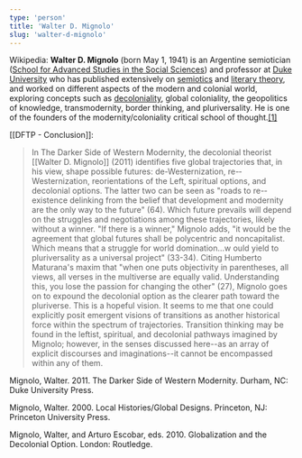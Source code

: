 ```yaml
---
type: 'person'
title: 'Walter D. Mignolo'
slug: 'walter-d-mignolo'
---
```


Wikipedia:
**Walter D. Mignolo** (born May 1, 1941) is an Argentine semiotician ([School for Advanced Studies in the Social Sciences](https://en.wikipedia.org/wiki/School_for_Advanced_Studies_in_the_Social_Sciences "School for Advanced Studies in the Social Sciences")) and professor at [Duke University](https://en.wikipedia.org/wiki/Duke_University "Duke University") who has published extensively on [semiotics](https://en.wikipedia.org/wiki/Semiotics "Semiotics") and [literary theory](https://en.wikipedia.org/wiki/Literary_theory "Literary theory"), and worked on different aspects of the modern and colonial world, exploring concepts such as [decoloniality](https://en.wikipedia.org/wiki/Decoloniality "Decoloniality"), global coloniality, the geopolitics of knowledge, transmodernity, border thinking, and pluriversality. He is one of the founders of the modernity/coloniality critical school of thought.[[1]](https://en.wikipedia.org/wiki/Walter_Mignolo#cite_note-1)

[[DFTP - Conclusion]]:
>In The Darker Side of Western Modernity, the decolonial theorist [[Walter D. Mignolo]] (2011) identifies five global trajectories that, in his view, shape possi­ble ­futures: de-­Westernization, re-­Westernization, re­orientations of the Left, spiritual options, and decolonial options. The latter two can be seen as "roads to re-­existence delinking from the belief that development and modernity are the only way to the f­uture" (64). Which ­future prevails ­will depend on the struggles and negotiations among t­hese trajectories, likely without a winner. "If t­here is a winner," Mignolo adds, "it would be the agreement that global ­futures ­shall be polycentric and noncapitalist. Which means that a strug­gle for world domination...w ould yield to pluriversality as a universal proj­ect" (33-34). Citing Humberto Maturana's maxim that "when one puts objectivity in parentheses, all views, all verses in the multiverse are equally valid. Understanding this, you lose the passion for changing the other" (27), Mignolo goes on to expound the decolonial option as the clearer path ­toward the pluriverse. This is a hopeful vision. It seems to me that one could explicitly posit emergent visions of transitions as another historical force within the spectrum of trajectories. Transition thinking may be found in the leftist, spiritual, and decolonial pathways ­imagined by Mignolo; however, in the senses discussed ­here--as an array of explicit discourses and imaginations--it cannot be encompassed within any of them.


Mignolo, Walter. 2011. The Darker Side of Western Modernity. Durham, NC: Duke University   Press. 

Mignolo, Walter. 2000. Local Histories/Global Designs. Prince­ton, NJ: Prince­ton University   Press. 

Mignolo, Walter, and Arturo Escobar, eds. 2010. Globalization and the Decolonial Option.   London: Routledge.